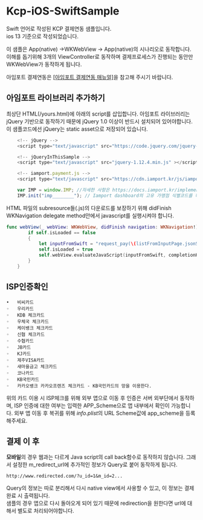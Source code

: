 # Kcp-iOS-SwiftSample

Swift 언어로 작성된 KCP 결제연동 샘플입니다.    
ios 13 기준으로 작성되었습니다.

이 샘플은 App(native) ->WKWebView -> App(native)의 시나리오로 동작합니다.   
이해를 돕기위해 3개의 ViewController로 동작하며 결제프로세스가 진행되는 동안만 WKWebView가 동작하게 됩니다.  

아임포트 결제연동은 [[아임포트 결제연동 매뉴얼]](https://docs.iamport.kr/)을 참고해 주시기 바랍니다.

## 아임포트 라이브러리 추가하기 
최상단 HTML(/yours.html)에 아래의 script를 삽입합니다. 아임포트 라이브러리는 jQuery 기반으로 동작하기 때문에 jQuery 1.0 이상이 반드시 설치되어 있어야합니다. 이 샘플코드에선 jQuery는 static asset으로 저장되어 있습니다.

~~~javascript
    <!-- jQuery -->
    <script type="text/javascript" src="https://code.jquery.com/jquery-1.12.4.min.js" ></script>

    <!-- jQueryInThisSample -->
    <script type="text/javascript" src="jquery-1.12.4.min.js" ></script>

    <!-- iamport.payment.js -->
    <script type="text/javascript" src="https://cdn.iamport.kr/js/iamport.payment-1.1.8.js"></script>
~~~

~~~javascript
    var IMP = window.IMP; //자세한 사항은 https://docs.iamport.kr/implementation/payment 확인해주세요.
    IMP.init("imp________"); // Iamport dashboard의 고유 가맹점 식별코드를 확인하여 변경해야 합니다.
~~~

HTML 파일의 subresource들(.js)의 다운로드를 보장하기 위해 didFinish WKNavigation delegate method안에서 javascript를 실행시켜야 합니다.
~~~swift
func webView(_ webView: WKWebView, didFinish navigation: WKNavigation!) {
        if self.isLoaded == false
        {
            let inputFromSwift = "request_pay(\(listFromInputPage.jsonStringRepresentation!))"
            self.isLoaded = true
            self.webView.evaluateJavaScript(inputFromSwift, completionHandler: nil)
        }
    }
~~~

## ISP인증확인

    •	비씨카드
	◦	우리카드
	◦	KDB 체크카드
	◦	우체국 체크카드
	◦	케이뱅크 체크카드
	◦	신협 체크카드
	◦	수협카드
	◦	JB카드
	◦	KJ카드
	◦	제주VISA카드
	◦	새마을금고 체크카드
	◦	코나카드
	◦	KB국민카드
	◦	카카오뱅크 카카오프렌즈 체크카드 - KB국민카드의 망을 이용한다.

위의 카드 이용 시 ISP체크를 위해 외부 앱으로 이동 후 인증은 서버 외부단에서 동작하며, ISP 인증에 대한 여부는 입력한 APP_Scheme으로 앱 내부에서 확인이 가능합니다. 외부 앱 이동 후 복귀를 위해 *info.plist*의 URL Scheme값에 app_scheme을 등록해주세요.

## 결제 이 후
**모바일**의 경우 웹과는 다르게 Java script의 call back함수로 동작하지 않습니다. 그래서 설정한 m_redirect_url에 추가적인 정보가 Query로 붙어 동작하게 됩니다.

    http://www.redirected.com/?u_id=1&m_id=2...

Query의 정보는 따로 분리해서 다시 native view에서 사용할 수 있고, 이 정보는 결제 완료 시 출력됩니다.   
샘플의 경우 앱으로 다시 돌아오게 되어 있기 때문에 redirection을 원한다면 url에 대해서 별도로 처리되어야합니다.


